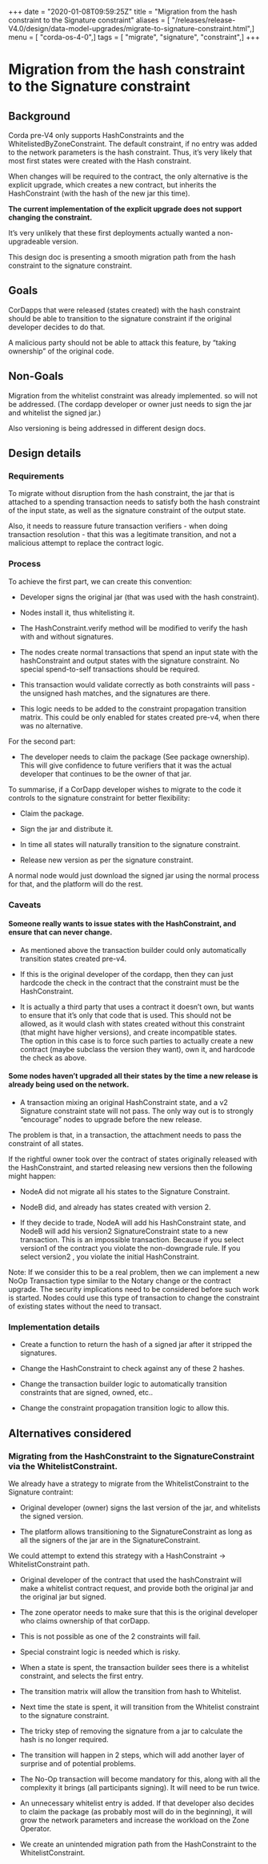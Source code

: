 +++
date = "2020-01-08T09:59:25Z"
title = "Migration from the hash constraint to the Signature constraint"
aliases = [ "/releases/release-V4.0/design/data-model-upgrades/migrate-to-signature-constraint.html",]
menu = [ "corda-os-4-0",]
tags = [ "migrate", "signature", "constraint",]
+++


# Migration from the hash constraint to the Signature constraint


## Background

Corda pre-V4 only supports HashConstraints and the WhitelistedByZoneConstraint.
                The default constraint, if no entry was added to the network parameters is the hash constraint.
                Thus, it’s very likely that most first states were created with the Hash constraint.

When changes will be required to the contract, the only alternative is the explicit upgrade, which creates a new contract, but inherits the HashConstraint (with the hash of the new jar this time).

**The current implementation of the explicit upgrade does not support changing the constraint.**

It’s very unlikely that these first deployments actually wanted a non-upgradeable version.

This design doc is presenting a smooth migration path from the hash constraint to the signature constraint.


## Goals

CorDapps that were released (states created) with the hash constraint should be able to transition to the signature constraint if the original developer decides to do that.

A malicious party should not be able to attack this feature, by “taking ownership” of the original code.


## Non-Goals

Migration from the whitelist constraint was already implemented. so will not be addressed. (The cordapp developer or owner just needs to sign the jar and whitelist the signed jar.)

Also versioning is being addressed in different design docs.


## Design details


### Requirements

To migrate without disruption from the hash constraint, the jar that is attached to a spending transaction needs to satisfy both the hash constraint of the input state, as well as the signature constraint of the output state.

Also, it needs to reassure future transaction verifiers - when doing transaction resolution - that this was a legitimate transition, and not a malicious attempt to replace the contract logic.


### Process

To achieve the first part, we can create this convention:


* Developer signs the original jar (that was used with the hash constraint).


* Nodes install it, thus whitelisting it.


* The HashConstraint.verify method will be modified to verify the hash with and without signatures.


* The nodes create normal transactions that spend an input state with the hashConstraint and output states with the signature constraint. No special spend-to-self transactions should be required.


* This transaction would validate correctly as both constraints will pass - the unsigned hash matches, and the signatures are there.


* This logic needs to be added to the constraint propagation transition matrix. This could be only enabled for states created pre-v4, when there was no alternative.


For the second part:


* The developer needs to claim the package (See package ownership). This will give confidence to future verifiers that it was the actual developer that continues to be the owner of that jar.


To summarise, if a CorDapp developer wishes to migrate to the code it controls to the signature constraint for better flexibility:


* Claim the package.


* Sign the jar and distribute it.


* In time all states will naturally transition to the signature constraint.


* Release new version as per the signature constraint.


A normal node would just download the signed jar using the normal process for that, and the platform will do the rest.


### Caveats


#### Someone really wants to issue states with the HashConstraint, and ensure that can never change.


* As mentioned above the transaction builder could only automatically transition states created pre-v4.


* If this is the original developer of the cordapp, then they can just hardcode the check in the contract that the constraint must be the HashConstraint.


* It is actually a third party that uses a contract it doesn’t own, but wants to ensure that it’s only that code that is used.
                                This should not be allowed, as it would clash with states created without this constraint (that might have higher versions), and create incompatible states.<br>
                                The option in this case is to force such parties to actually create a new contract (maybe subclass the version they want), own it, and hardcode the check as above.



#### Some nodes haven’t upgraded all their states by the time a new release is already being used on the network.


* A transaction mixing an original HashConstraint state, and a v2 Signature constraint state will not pass. The only way out is to strongly “encourage” nodes to upgrade before the new release.


The problem is that, in a transaction, the attachment needs to pass the constraint of all states.

If the rightful owner took over the contract of states originally released with the HashConstraint, and started releasing new versions then the following might happen:


* NodeA did not migrate all his states to the Signature Constraint.


* NodeB did, and already has states created with version 2.


* If they decide to trade, NodeA will add his HashConstraint state, and NodeB will add his version2 SignatureConstraint state to a new transaction.
                                This is an impossible transaction. Because if you select version1 of the contract you violate the non-downgrade rule. If you select version2 , you violate the initial HashConstraint.


Note:  If we consider this to be a real problem, then we can implement a new NoOp Transaction type similar to the Notary change or the contract upgrade. The security implications need to be considered before such work is started.
                        Nodes could use this type of transaction to change the constraint of existing states without the need to transact.


### Implementation details


* Create a function to return the hash of a signed jar after it stripped the signatures.


* Change the HashConstraint to check against any of these 2 hashes.


* Change the transaction builder logic to automatically transition constraints that are signed, owned, etc..


* Change the constraint propagation transition logic to allow this.



## Alternatives considered


### Migrating from the HashConstraint to the SignatureConstraint via the WhitelistConstraint.

We already have a strategy to migrate from the WhitelistConstraint to the Signature contraint:


* Original developer (owner) signs the last version of the jar, and whitelists the signed version.


* The platform allows transitioning to the SignatureConstraint as long as all the signers of the jar are in the SignatureConstraint.


We could attempt to extend this strategy with a HashConstraint -> WhitelistConstraint path.


* Original developer of the contract that used the hashConstraint will make a whitelist contract request, and provide both the original jar and the original jar but signed.


* The zone operator needs to make sure that this is the original developer who claims ownership of that corDapp.



* This is not possible as one of the 2 constraints will fail.


* Special constraint logic is needed which is risky.



* When a state is spent, the transaction builder sees there is a whitelist constraint, and selects the first entry.


* The transition matrix will allow the transition from hash to Whitelist.


* Next time the state is spent, it will transition from the Whitelist constraint to the signature constraint.



* The tricky step of removing the signature from a jar to calculate the hash is no longer required.



* The transition will happen in 2 steps, which will add another layer of surprise and of potential problems.


* The No-Op transaction will become mandatory for this, along with all the complexity it brings (all participants signing). It will need to be run twice.


* An unnecessary whitelist entry is added. If that developer also decides to claim the package (as probably most will do in the beginning), it will grow the network parameters and increase the workload on the Zone Operator.


* We create an unintended migration path from the HashConstraint to the WhitelistConstraint.



